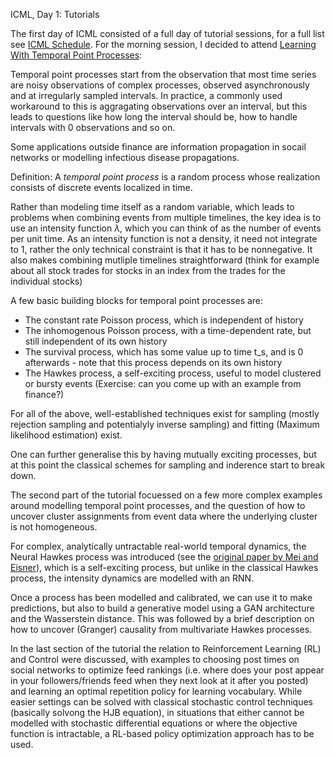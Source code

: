 ICML, Day 1: Tutorials

The first day of ICML consisted of a full day of tutorial sessions, for a full list see [ICML Schedule](https://icml.cc/Conferences/2018/Schedule?type=Tutorial). 
For the morning session, I decided to attend [Learning With Temporal Point Processes](http://learning.mpi-sws.org/tpp-icml18/):

Temporal point processes start from the observation that most time series are noisy observations of complex processes, observed asynchronously and at irregularly sampled intervals. In practice, a commonly used workaround to this is aggragating observations over an interval, but this leads to questions like how long the interval should be, how to handle intervals with 0 observations and so on.

Some applications outside finance are information propagation in socail networks or modelling infectious disease propagations.

Definition: A *temporal point process* is a random process whose realization consists of discrete events localized in time.

Rather than modeling time itself as a random variable, which leads to problems when combining events from multiple timelines, the key idea is to use an intensity function $\lambda$, which you can think of as the number of events per unit time. As an intensity function is not a density, it need not integrate to 1, rather the only technical constraint is that it has to be nonnegative. It also makes combining mutliple timelines straightforward (think for example about all stock trades for stocks in an index from the trades for the individual stocks) 

A few basic building blocks for temporal point processes are:
- The constant rate Poisson process, which is independent of history
- The inhomogenous Poisson process, with a time-dependent rate, but still independent of its own history
- The survival process, which has some value up to time t_s, and is 0 afterwards - note that this process depends on its own history
- The Hawkes process, a self-exciting process, useful to model clustered or bursty events (Exercise: can you come up with an example from finance?)

For all of the above, well-established techniques exist for sampling (mostly rejection sampling and potentialyly inverse sampling) and fitting (Maximum likelihood estimation) exist.

One can further generalise this by having mutually exciting processes, but at this point the classical schemes for sampling and inderence start to break down.

The second part of the tutorial focuessed on a few more complex examples around modelling temporal point processes, and the question of how to uncover cluster assignments from event data where the underlying cluster is not homogeneous. 

For complex, analytically untractable real-world temporal dynamics, the Neural Hawkes process was introduced (see the [original paper by Mei and Eisner](https://papers.nips.cc/paper/7252-the-neural-hawkes-process-a-neurally-self-modulating-multivariate-point-process.pdf)), which is a self-exciting process, but unlike in the classical Hawkes process, the intensity dynamics are modelled with an RNN.

Once a process has been modelled and calibrated, we can use it to make predictions, but also to build a generative model using a GAN architecture and the Wasserstein distance. This was followed by a brief description on how to uncover (Granger) causality from multivariate Hawkes processes.

In the last section of the tutorial the relation to Reinforcement Learning (RL) and Control were discussed, with examples to choosing post times on social networks to optimize feed rankings (i.e. where does your post appear in your followers/friends feed when they next look at it after you posted) and learning an optimal repetition policy for learning vocabulary. While easier settings can be solved with classical stochastic control techniques (basically solvong the HJB equation), in situations that either cannot be modelled with stochastic differential equations or where the objective function is intractable, a RL-based policy optimization approach has to be used.
